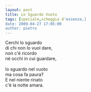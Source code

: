 ```yaml
---
layout: post
title: Lo Sguardo Vuoto
tags: [speciale,scheggia d'essenza,]
date: 2009-04-27 17:05:00
author: pietro
---
```

Cerchi lo sguardo<br/>di chi non lo vuol dare,<br/>non c'è ricordo<br/>né occhi in cui guardare,<br/><br/>lo sguardo nel vuoto<br/>ma cosa fa paura?<br/>E nel niente rinato<br/>c'è la notte amara.
